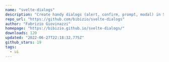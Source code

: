 ```yaml
---
name: "svelte-dialogs"
description: "Create handy dialogs (alert, confirm, prompt, modal) in Svelte apps."
repo_url: "https://github.com/bibizio/svelte-dialogs"
author: "Fabrizio Giovinazzi"
homepage: "https://bibizio.github.io/svelte-dialogs/"
downloads: 120
updated: "2022-06-27T22:18:32.775Z"
github_stars: 19
tags: 
  - ui
---
```

